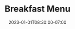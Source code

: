 ---
title: 'Breakfast Menu'
date: 2023-01-01T08:30:00-07:00
draft: false
menu:
  - courseTitle: "Classics"
    items:
      - name: "Classic Eggs Benedict"
        description: "Poached eggs on toasted English muffin with Canadian bacon, topped with hollandaise sauce. Served with hash browns."
      - name: "Fluffy Pancakes"
        description: "Homemade fluffy pancakes served with maple syrup and fresh berries."
      - name: "Avocado Toast"
        description: "Smashed avocado on artisanal toast with cherry tomatoes, feta cheese, and a drizzle of balsamic glaze."
      - name: "French Omelette"
        description: "Fluffy three-egg omelette filled with your choice of ham, cheese, mushrooms, onions, and bell peppers. Served with toast."
      - name: "Belgian Waffles"
        description: "Golden Belgian waffles served with whipped cream, warm berry compote, and a dusting of powdered sugar."

  - courseTitle: "Drinks"
    items:
      - name: "Freshly Squeezed Orange Juice"
        description: "Start your day with a glass of freshly squeezed orange juice, bursting with vitamin C."
      - name: "Classic Mimosa"
        description: "A refreshing blend of champagne and fresh orange juice, perfect for a celebratory breakfast."
      - name: "Iced Coffee"
        description: "Chilled coffee served over ice, with your choice of milk and sweetener, for a cool and caffeinated start to your day."
      - name: "Green Smoothie"
        description: "A nutritious blend of spinach, kale, banana, and pineapple, packed with vitamins and antioxidants."
      - name: "Earl Grey Tea"
        description: "A classic choice for tea lovers, Earl Grey tea offers a fragrant and soothing start to your morning."
---